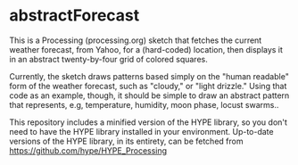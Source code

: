 abstractForecast
================

This is a Processing (processing.org) sketch that fetches the current weather forecast, from Yahoo, for a (hard-coded) location, then displays it in an abstract twenty-by-four grid of colored squares.

Currently, the sketch draws patterns based simply on the "human readable" form of the weather forecast, such as "cloudy," or "light drizzle."  Using that code as an example, though, it should be simple to draw an abstract pattern that represents, e.g, temperature, humidity, moon phase, locust swarms..

This repository includes a minified version of the HYPE library, so you don't need to have the HYPE library installed in your environment.  Up-to-date versions of the HYPE library, in its entirety, can be fetched from https://github.com/hype/HYPE_Processing
